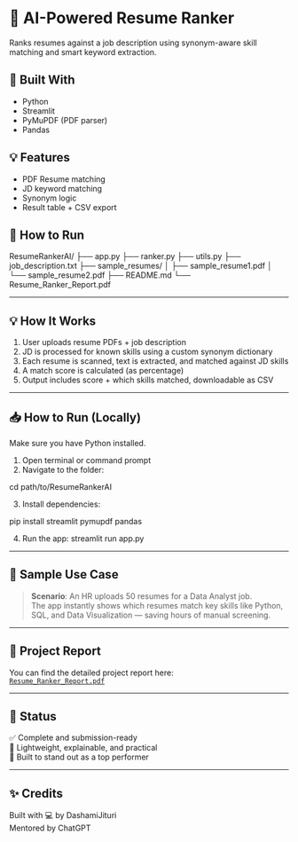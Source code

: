# 🧠 AI-Powered Resume Ranker

Ranks resumes against a job description using synonym-aware skill matching and smart keyword extraction.

## 🔧 Built With
- Python
- Streamlit
- PyMuPDF (PDF parser)
- Pandas

## 💡 Features
- PDF Resume matching
- JD keyword matching
- Synonym logic
- Result table + CSV export

## 📂 How to Run
ResumeRankerAI/
├── app.py
├── ranker.py
├── utils.py
├── job_description.txt
├── sample_resumes/
│ ├── sample_resume1.pdf
│ └── sample_resume2.pdf
├── README.md
└── Resume_Ranker_Report.pdf


---

## 💡 How It Works

1. User uploads resume PDFs + job description
2. JD is processed for known skills using a custom synonym dictionary
3. Each resume is scanned, text is extracted, and matched against JD skills
4. A match score is calculated (as percentage)
5. Output includes score + which skills matched, downloadable as CSV

---

## 📥 How to Run (Locally)

Make sure you have Python installed.

1. Open terminal or command prompt
2. Navigate to the folder:

cd path/to/ResumeRankerAI

3. Install dependencies:

pip install streamlit pymupdf pandas

4. Run the app:
streamlit run app.py


---

## 📘 Sample Use Case

> **Scenario**: An HR uploads 50 resumes for a Data Analyst job.  
> The app instantly shows which resumes match key skills like Python, SQL, and Data Visualization — saving hours of manual screening.

---

## 📄 Project Report

You can find the detailed project report here:  
[`Resume_Ranker_Report.pdf`](./Resume_Ranker_Report.pdf)

---

## 🏁 Status

✅ Complete and submission-ready  
🧠 Lightweight, explainable, and practical  
🎯 Built to stand out as a top performer

---

## ✨ Credits

Built with 💻 by DashamiJituri  
Mentored by ChatGPT

